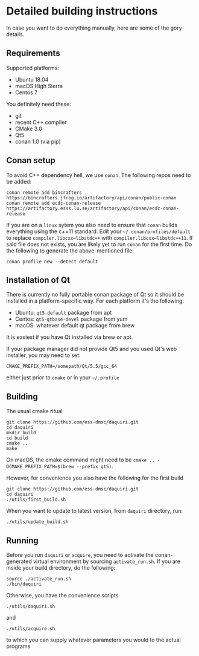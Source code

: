 # Detailed building instructions

In case you want to do everything manually, here are some of the gory details.

## Requirements

Supported platforms:
- Ubuntu 18.04
- macOS High Sierra
- Centos 7

You definitely need these:
- git
- recent C++ compiler
- CMake 3.0
- Qt5
- conan 1.0 (via pip)

## Conan setup
To avoid C++ dependency hell, we use `conan`. The following repos need to be added:
```
conan remote add bincrafters https://bincrafters.jfrog.io/artifactory/api/conan/public-conan
conan remote add ecdc-conan-release https://artifactory.esss.lu.se/artifactory/api/conan/ecdc-conan-release
```
If you are on a `linux` sytem you also need to ensure that `conan` builds everything using the c++11 standard. Edit your `~/.conan/profiles/default` to replace `compiler.libcxx=libstdc++` with `compiler.libcxx=libstdc++11`.
If said file does not exists, you are likely yet to run `conan` for the first time. Do the following to generate the above-mentioned file:
```
conan profile new --detect default
```

## Installation of Qt

There is currently no fully portable conan package of Qt so it should be installed in
a platform-specific way. For each platform it's the following:

- Ubuntu: `qt5-default` package from apt
- Centos: `qt5-qtbase-devel` package from yum
- macOS: whatever default qt package from brew

It is easiest if you have Qt installed via brew or apt.

If your package manager did not provide Qt5 and you used Qt's web installer, you may need to set:
```
CMAKE_PREFIX_PATH=/somepath/Qt/5.5/gcc_64
```
either just prior to `cmake` or in your `~/.profile`


## Building

The usual cmake ritual

```
git clone https://github.com/ess-dmsc/daquiri.git
cd daquiri
mkdir build
cd build
cmake ..
make
```
On macOS, the cmake command might need to be `cmake .. -DCMAKE_PREFIX_PATH=$(brew --prefix qt5)`.

However, for convenience you also have the following for the first build

```
git clone https://github.com/ess-dmsc/daquiri.git
cd daquiri
./utils/first_build.sh
```

When you want to update to latest version, from `daquiri` directory, run:
```
./utils/update_build.sh
```


## Running

Before you run `daquiri` or `acquire`, you need to activate the conan-generated virtual environment by sourcing `activate_run.sh`. If you are inside your build directory, do the following:

```
source ./activate_run.sh
./bin/daquiri
```
Otherwise, you have the convenience scripts
```
./utils/daquiri.sh
```
and
```
./utils/acquire.sh
```
to which you can supply whatever parameters you would to the actual programs


